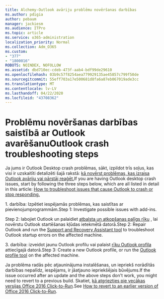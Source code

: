```yaml
---
title: Alchemy-Outlook avāriju problēmu novēršanas darbības
ms.author: pdigia
author: pebaum
manager: jackiesm
ms.audience: ITPro
ms.topic: article
ms.service: o365-administration
localization_priority: Normal
ms.collection: Adm_O365
ms.custom:
- "377"
- "1800016"
ROBOTS: NOINDEX, NOFOLLOW
ms.assetid: dbd710ec-cdeb-473f-aab4-bdf99de29610
ms.openlocfilehash: 03b9c57f8254aea779929135ae45857c799f50de
ms.sourcegitcommit: 55eff703a17e500681d8fa6a87eb067019ade3cc
ms.translationtype: MT
ms.contentlocale: lv-LV
ms.lasthandoff: 04/22/2020
ms.locfileid: "43708362"
---
```

# <a name="outlook-crash-troubleshooting-steps"></a><span data-ttu-id="0dbaf-102">Problēmu novēršanas darbības saistībā ar Outlook avarēšanu</span><span class="sxs-lookup"><span data-stu-id="0dbaf-102">Outlook crash troubleshooting steps</span></span>

<span data-ttu-id="0dbaf-103">Ja jums ir Outlook Desktop crash problēmas, sākt, izpildot trīs soļus, kas visi ir uzskaitīti detalizēti šajā rakstā: [kā novērst problēmas, kas izraisa Outlook avāriju vai pārstāj reaģēt.](https://docs.microsoft.com/exchange/troubleshoot/outlook-crashes/crash-issues)</span><span class="sxs-lookup"><span data-stu-id="0dbaf-103">If you are having Outlook desktop crash issues, start by following the three steps below, which are all listed in detail in this article: [How to troubleshoot issues that cause Outlook to crash or stop responding.](https://docs.microsoft.com/exchange/troubleshoot/outlook-crashes/crash-issues)</span></span>
  
<span data-ttu-id="0dbaf-104">1. darbība: Izpētiet iespējamās problēmas, kas saistītas ar pievienojumprogrammām.</span><span class="sxs-lookup"><span data-stu-id="0dbaf-104">Step 1: Investigate possible issues with add-ins.</span></span>
  
<span data-ttu-id="0dbaf-105">Step 2: labojiet Outlook un palaidiet [atbalsta un atkopšanas palīgs rīku](https://aka.ms/SaRA-OutlookWontStart) , lai novērstu Outlook startēšanas kļūdas ietekmētā datorā.</span><span class="sxs-lookup"><span data-stu-id="0dbaf-105">Step 2: Repair Outlook and run the [Support and Recovery Assistant tool](https://aka.ms/SaRA-OutlookWontStart) to troubleshoot Outlook startup errors on the affected machine.</span></span>
  
<span data-ttu-id="0dbaf-106">3. darbība: izveidot jaunu Outlook profilu vai palaist [rīku Outlook profila](https://aka.ms/SaRA-OutlookSetupProfile) attiecīgajā datorā.</span><span class="sxs-lookup"><span data-stu-id="0dbaf-106">Step 3: Create a new Outlook profile, or run the [Outlook profile tool](https://aka.ms/SaRA-OutlookSetupProfile) on the affected machine.</span></span>
  
<span data-ttu-id="0dbaf-107">Ja problēma radās pēc atjauninājuma instalēšanas, un iepriekš norādītās darbības nepalīdz, iespējams, ir jāatjauno iepriekšējais būvējums.</span><span class="sxs-lookup"><span data-stu-id="0dbaf-107">If the issue occurred after an update and the above steps don't work, you might need to revert to a previous build.</span></span> <span data-ttu-id="0dbaf-108">Skatiet, [kā atgriezties pie vecākas versijas Office 2016 Click-to-Run](https://support.microsoft.com/help/2770432).</span><span class="sxs-lookup"><span data-stu-id="0dbaf-108">See [How to revert to an earlier version of Office 2016 Click-to-Run](https://support.microsoft.com/help/2770432).</span></span>
  